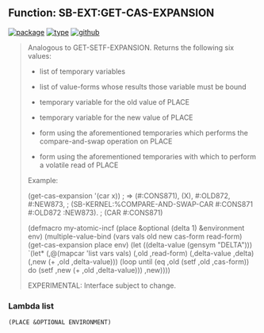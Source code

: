 ## Function: SB-EXT:GET-CAS-EXPANSION
[![package](https://img.shields.io/badge/Package-SB--EXT-5f9ea0.svg?style=social&colorA=999999)](../) [![type](https://img.shields.io/badge/Type-Function-5f9ea0.svg?style=social&colorA=999999)](../#function) [![github](https://img.shields.io/badge/GitHub-View_the_source-5f9ea0.svg?style=social&colorA=999999&logo=github)](https://github.com/sbcl/sbcl/blob/master/src/code/cas.lisp/) 

> Analogous to GET-SETF-EXPANSION. Returns the following six values:
> 
> * list of temporary variables
> 
> * list of value-forms whose results those variable must be bound
> 
> * temporary variable for the old value of PLACE
> 
> * temporary variable for the new value of PLACE
> 
> * form using the aforementioned temporaries which performs the
> compare-and-swap operation on PLACE
> 
> * form using the aforementioned temporaries with which to perform a volatile
> read of PLACE
> 
> Example:
> 
> (get-cas-expansion '(car x))
> ; => (#:CONS871), (X), #:OLD872, #:NEW873,
> ;    (SB-KERNEL:%COMPARE-AND-SWAP-CAR #:CONS871 #:OLD872 :NEW873).
> ;    (CAR #:CONS871)
> 
> (defmacro my-atomic-incf (place &optional (delta 1) &environment env)
> (multiple-value-bind (vars vals old new cas-form read-form)
> (get-cas-expansion place env)
> (let ((delta-value (gensym "DELTA")))
> `(let* (,@(mapcar 'list vars vals)
> (,old ,read-form)
> (,delta-value ,delta)
> (,new (+ ,old ,delta-value)))
> (loop until (eq ,old (setf ,old ,cas-form))
> do (setf ,new (+ ,old ,delta-value)))
> ,new))))
> 
> EXPERIMENTAL: Interface subject to change.

### Lambda list
```
(PLACE &OPTIONAL ENVIRONMENT)
```
